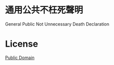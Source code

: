 # 通用公共不枉死聲明
General Public Not Unnecessary Death Declaration

# License

[Public Domain](https://creativecommons.org/publicdomain/zero/1.0/)
